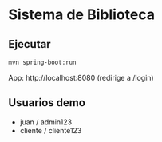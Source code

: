 # Sistema de Biblioteca

## Ejecutar

```bash
mvn spring-boot:run
```

App: http://localhost:8080 (redirige a /login)

## Usuarios demo

- juan / admin123
- cliente / cliente123
